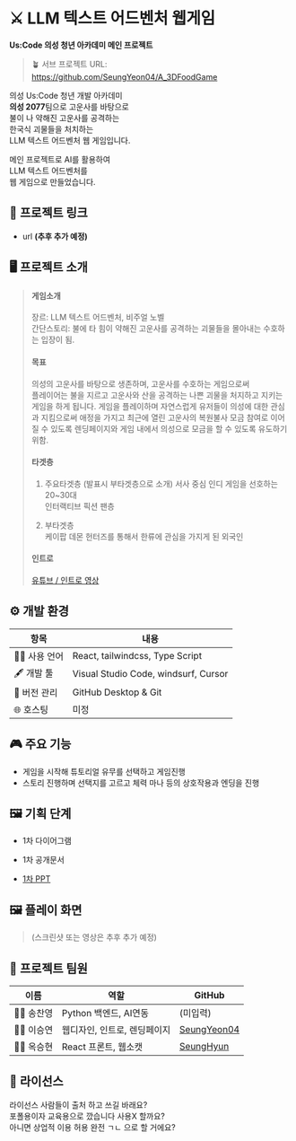 # ⚔️ LLM 텍스트 어드벤처 웹게임 
  
**Us:Code 의성 청년 아카데미 메인 프로젝트**  
> 🪴 서브 프로젝트 URL: https://github.com/SeungYeon04/A_3DFoodGame  
  
의성 Us:Code 청년 개발 아카데미  
**의성 2077**팀으로 고운사를 바탕으로  
불이 나 약해진 고운사를 공격하는  
한국식 괴물들을 처치하는  
LLM 텍스트 어드벤처 웹 게임입니다.  
  
메인 프로젝트로 AI를 활용하여  
LLM 텍스트 어드벤처를  
웹 게임으로 만들었습니다.  
  
## 🔗 프로젝트 링크

- url **(추후 추가 예정)**
  
## 🖥️ 프로젝트 소개

> #### 게임소개 
> 장르: LLM 텍스트 어드벤처, 비주얼 노벨  
> 간단스토리: 불에 타 힘이 약해진 고운사를 공격하는 괴물들을 몰아내는 수호하는 입장이 됨.  
>  
> #### 목표
> 의성의 고운사를 바탕으로 생존하며, 고운사를 수호하는 게임으로써    
> 플레이어는 불을 지르고 고운사와 산을 공격하는 나쁜 괴물을 처지하고 지키는 게임을 하게 됩니다.
> 게임을 플레이하며 자연스럽게 유저들이 의성에 대한 관심과 지킴으로써 애정을 가지고
> 최근에 열린 고운사의 복원불사 모금 참여로 이어질 수 있도록 렌딩페이지와 게임 내에서
> 의성으로 모금을 할 수 있도록 유도하기 위함.  
>  
> #### 타겟층 
> 1. 주요타겟층 (발표시 부타겟층으로 소개)
> 서사 중심 인디 게임을 선호하는 20~30대  
> 인터랙티브 픽션 팬층
>  
> 2. 부타겟층  
> 케이팝 데몬 헌터즈를 통해서 한류에 관심을 가지게 된 외국인  
>  
> #### 인트로 
> [유튜브 / 인트로 영상](https://youtu.be/F6VVrFvDHO8?si=qjOL8rTs-w2qLzpx)  
> 

  
## ⚙️ 개발 환경

| 항목             | 내용                               |
|------------------|-----------------------------------|
| 🧑‍💻 사용 언어     | React, tailwindcss, Type Script |
| 🖋 개발 툴   | Visual Studio Code, windsurf, Cursor |
| 📁 버전 관리      | GitHub Desktop & Git |
| 🌐 호스팅         | 미정 |
  
## 🎮 주요 기능

- 게임을 시작해 튜토리얼 유무를 선택하고 게임진행
- 스토리 진행하며 선택지를 고르고 체력 마나 등의 상호작용과 엔딩을 진행 
  
## 🖼️ 기획 단계 

- 1차 다이어그램  

- 1차 공개문서 

- [1차 PPT](https://www.canva.com/design/DAGv1bjKoEE/1cvOaeUHFqiuHmhc0SfJ_g/view?utm_content=DAGv1bjKoEE&utm_campaign=designshare&utm_medium=link2&utm_source=uniquelinks&utlId=h560ef79879)  
  
## 🖼️ 플레이 화면 

> (스크린샷 또는 영상은 추후 추가 예정)
  
## 🌱 프로젝트 팀원

| 이름         | 역할    | GitHub                                          |
|--------------|---------|------------------------------------------------|
| 👨‍💻 송찬영     | Python 백엔드, AI연동 | (미입력)                          |
| 👩‍💻 이승연     | 웹디자인, 인트로, 렌딩페이지 | [SeungYeon04](https://github.com/SeungYeon04) |
| 👨‍💻 옥승현     | React 프론트, 웹소캣 | [SeungHyun](https://github.com/SeungHyunOK) |
  
## 📜 라이선스

라이선스 사람들이 출처 하고 쓰길 바래요?  
포폴용이자 교육용으로 깠습니다 사용X 할까요?  
아니면 상업적 이용 허용 완전 ㄱㄴ 으로 할 거에요?  
